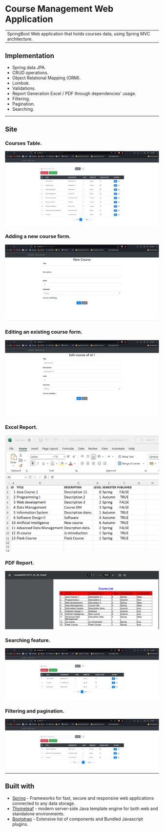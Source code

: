 # ![]()
# Course Management Web Application
<table>
<tr>
<td>
    SpringBoot Web application that holds courses data, using Spring MVC architecture.
</td>
</tr>
</table>

## Implementation
* Spring data JPA.
* CRUD operations.
* Object Relational Mapping (ORM).
* Lombok.
* Validations.
* Report Generation Excel / PDF through dependencies' usage.
* Filtering.
* Pagination.
* Searching.
---
## Site

### Courses Table.
![](/images/tableCourse.png)

### Adding a new course form.
![](/images/addingCourse.png)

### Editing an existing course form.
![](/images/editingCourse.png)

### Excel Report.
![](images/excelExport1.png)

### PDF Report.
![](images/pdfExport.png)

### Searching feature.
![](images/searching.png)

### Filtering and pagination.
![](images/filteringPagination.png)

---
## Built with
- [Spring](https://spring.io/) - Frameworks for fast, secure and responsive web applications connected to any data storage.
- [Thymeleaf](https://www.thymeleaf.org/) - modern server-side Java template engine for both web and standalone environments.
- [Bootstrap](http://getbootstrap.com/) - Extensive list of components and  Bundled Javascript plugins.

